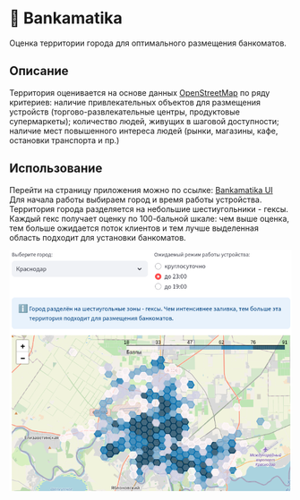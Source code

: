 # :bank: Bankamatika
Оценка территории города для оптимального размещения банкоматов.

## Описание
Территория оценивается на основе данных [OpenStreetMap](https://www.openstreetmap.org) по ряду критериев: наличие привлекательных объектов для размещения устройств (торгово-развлекательные центры, продуктовые супермаркеты); количество людей, живущих в шаговой доступности; наличие мест повышенного интереса людей (рынки, магазины, кафе, остановки транспорта и пр.)

## Использование
Перейти на страницу приложения можно по ссылке: [Bankamatika UI]()  
Для начала работы выбираем город и время работы устройства. Территория города разделяется на небольшие шестиугольники - гексы. Каждый гекс получает оценку по 100-бальной шкале: чем выше оценка, тем больше ожидается поток клиентов и тем лучше выделенная область подходит для установки банкоматов. 

![](img/app_preview.png)